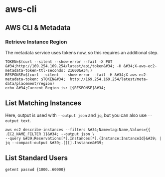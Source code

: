 # aws-cli


## AWS CLI &amp; Metadata

### Retrieve Instance Region

The metadata service uses tokens now, so this requires an additional step.

```shell
TOKEN=$(curl --silent --show-error --fail -X PUT &#34;http://169.254.169.254/latest/api/token&#34; -H &#34;X-aws-ec2-metadata-token-ttl-seconds: 21600&#34;)
RESPONSE=$(curl --silent  --show-error --fail -H &#34;X-aws-ec2-metadata-token: $TOKEN&#34;  http://169.254.169.254/latest/meta-data/placement/region)
echo &#34;Current Region is: [$RESPONSE]&#34;
```

## List Matching Instances

Here, output is used with `--output json` and `jq`, but you can also use `--output text`.

```shell
aws ec2 describe-instances --filters &#34;Name=tag:Name,Values={{ .EC2_NAME_FILTER }}&#34; --output json \
--query &#39;Reservations[*].Instances[*].{Instance:InstanceId}&#39; | jq --compact-output &#39;.[][].Instance&#39;
```

## List Standard Users

```shell
getent passwd {1000..60000}
```

